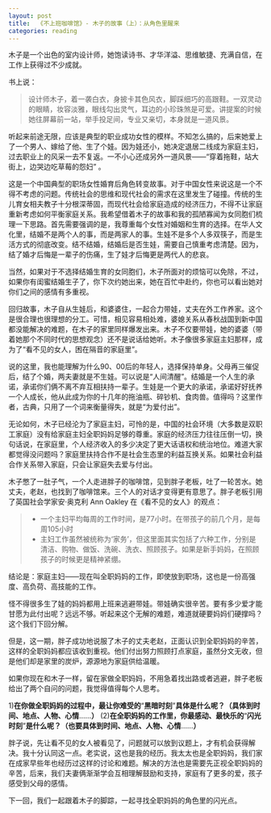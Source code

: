 ```yaml
---
layout: post
title:  《不上班咖啡馆》- 木子的故事（上）：从角色里醒来 
categories: reading
---
```



木子是一个出色的室内设计师，她饱读诗书、才华洋溢、思维敏捷、充满自信，在工作上获得过不少成就。

书上说：
> 设计师木子，着一袭白衣，身披卡其色风衣，脚踩细巧的高跟鞋。一双灵动的眼睛，妆容淡雅，眼线勾出灵气，耳边的小珍珠煞是可爱。讲提案的时候她往屏幕前一站，举手投足间，专业又亲切，本身就是一道风景。

听起来前途无限，应该是典型的职业成功女性的模样。不知怎么搞的，后来她爱上了一个男人、嫁给了他、生了个娃。因为娃还小，她决定退居二线成为家庭主妇，过去职业上的风采一去不复返。一不小心还成另外一道风景——“穿着拖鞋，站大街上，边哭边吃草莓的怨妇” 。

这是一个中国典型的职场女性婚育后角色转变故事。对于中国女性来说这是一个不得不考虑的问题。传统社会的思维和现代社会的需求在这里发生了碰撞。传统的生儿育女相夫教子十分根深蒂固，而现代社会给家庭造成的经济压力，不得不让家庭重新考虑如何平衡家庭关系。我希望借着木子的故事和我的孤陋寡闻为女同胞们梳理一下思路。首先需要强调的是，我尊重每个女性对婚姻和生育的选择。在华人文化里，结婚不是两个人的事，而是两家人的事。生娃不是多个人多双筷子，而是生活方式的彻底改变。结不结婚，结婚后是否生娃，需要自己慎重考虑清楚。因为，结了婚才后悔是一辈子的伤痛，生了娃才后悔更是两代人的悲哀。

当然，如果对于不选择结婚生育的女同胞们，木子所面对的烦恼可以免除，不过，如果你有闺蜜结婚生子了，你下次约她出来，她在百忙中赴约，你也可以看出她对你们之间的感情有多重视。

回归故事，木子自从生娃后，和婆婆住，一起合力带娃，丈夫在外工作养家。这个是很合理也很理想的分工。可惜，相见容易相处难，婆媳关系从春秋战国到新中国都没能解决的难题，在木子的家里同样爆发出来。木子不仅要带娃，她的婆婆（带着她那个不同时代的思想观念）还不是说话给她听。木子像很多家庭主妇那样，成为了“看不见的女人，困在隔音的家庭里”。

说的这里，我也能理解为什么90、00后的年轻人，选择保持单身。父母再三催促后，结了个婚，两夫妻就是不生娃。可以说是“人间清醒”。结婚是一个人生的承诺，承诺你们俩不离不弃互相扶持一辈子。生娃是一个更大的承诺，承诺好好抚养一个人成长，他从此成为你的十几年的拖油瓶、碎钞机、食肉兽。值得吗？这里作者，古典，只用了一个词来衡量得失，就是“为爱付出”。

无论如何，木子已经沦为了家庭主妇，可怜的是，中国的社会环境（大多数是双职工家庭）没有给家庭主妇全职妈妈足够的尊重。家庭的经济压力往往压倒一切，换句话说，在家庭里，个人经济收入的多少决定了更大话语权和统治地位。难道大家都觉得没问题吗？家庭里扶持合作不是社会生态里的利益互换关系。如果社会利益合作关系带入家庭，只会让家庭失去爱与付出。

木子憋了一肚子气，一个人走进胖子的咖啡馆，见到胖子老板，吐了一轮苦水。她丈夫，老赵，也找到了咖啡馆来。三个人的对话才变得更有意思了。胖子老板引用了英国社会学家安·奥克利 Ann Oakley 在《看不见的女人》的观点：


> - 一个主妇平均每周的工作时间，是77小时。在带孩子的前几个月，是每周105小时
> - 主妇工作虽然被统称为‘家务’，但这里面其实包括了六种工作，分别是清洁、购物、做饭、洗碗、洗衣、照顾孩子。如果是新手妈妈，在照顾孩子的时候更是精神紧绷。

结论是：家庭主妇——现在叫全职妈妈的工作，即使放到职场，这也是一份高强度、高负荷、高技能的工作。

怪不得很多生了娃的妈妈都用上班来逃避带娃。带娃确实很辛苦。要有多少爱才能甘愿为此付出呢？远远不够。听起来这个无解的难题，难道就硬要妈妈们硬撑吗？这个我们下回分解。

但是，这一期，胖子成功地说服了木子的丈夫老赵，正面认识到全职妈妈的辛苦，这样的全职妈妈都应该收到重视。他们付出努力照顾打点家庭，虽然分文无收，但是他们却是家里的炭炉，源源地为家庭供给温暖。

如果你现在和木子一样，留在家做全职妈妈，不用急着找出路或者逃避，胖子老板给出了两个自问的问题，我觉得值得每个人思考。

1)**在你做全职妈妈的过程中，最让你难受的**“**黑暗时刻**”**具体是什么呢？（具体到时间、地点、人物、心情**……**）**
(2)**在全职妈妈的工作里，你最感动、最快乐的**“**闪光时刻**”**是什么呢？（也要具体到时间、地点、人物、心情**……**）**

胖子说，先让看不见的女人被看见了，问题就可以放到议题上，才有机会获得解决。我十分认同这一点。老实说，这也是我的经历。我太太也是全职妈妈，我们家在成家早些年也经历过这样的讨论和难题。解决的方法也是需要先正视全职妈妈的辛苦，后来，我们夫妻俩渐渐学会互相理解鼓励和支持，家庭有了更多的爱，孩子感受到父母的感情。

下一回，我们一起跟着木子的脚踪，一起寻找全职妈妈的角色里的闪光点。



<!--stackedit_data:
eyJoaXN0b3J5IjpbMTc3NjExNTA0NSwtMTgwNzA3MjIzMl19
-->